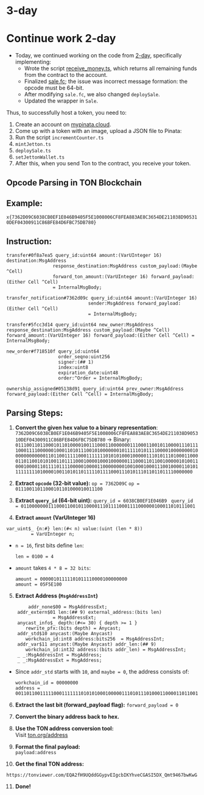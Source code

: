 # 3-day

# Continue work 2-day
- Today, we continued working on the code from [2-day](https://github.com/ToxicSnail/practice-ton.tech/tree/main/2-day), specifically implementing:
  - Wrote the script [receive_money.ts](https://github.com/ToxicSnail/practice-ton.tech/blob/main/2-day/scripts/receive_money.ts "receive_money.ts"), which returns all remaining funds from the contract to the account.
  - Finalized [sale.fc](https://github.com/ToxicSnail/practice-ton.tech/blob/main/2-day/contracts/sale.fc "sale.fc"); the issue was incorrect message formation: the opcode must be 64-bit.
  - After modifying `sale.fc`, we also changed `deploySale`.
  - Updated the wrapper in `Sale`.

Thus, to successfully host a token, you need to:
  1. Create an account on [mypinata.cloud](https://app.pinata.cloud/auth/signin).
  2. Come up with a token with an image, upload a JSON file to Pinata:
  3. Run the script `incrementCounter.ts`
  4. `mintJetton.ts`
  5. `deploySale.ts`
  6. `setJettonWallet.ts`
  7. After this, when you send Ton to the contract, you receive your token.

## Opcode Parsing in TON Blockchain

## Example:
`x{7362D09C6038CB0EF1E046B9405F5E1008006CF8FEA883AE8C3654DE211038D905310DEF04300911C86BFE84D6FBC75DB780}`

## Instruction:
```
transfer#0f8a7ea5 query_id:uint64 amount:(VarUInteger 16) destination:MsgAddress
                 response_destination:MsgAddress custom_payload:(Maybe ^Cell)
                 forward_ton_amount:(VarUInteger 16) forward_payload:(Either Cell ^Cell)
                 = InternalMsgBody;

transfer_notification#7362d09c query_id:uint64 amount:(VarUInteger 16)
                              sender:MsgAddress forward_payload:(Either Cell ^Cell)
                              = InternalMsgBody;

transfer#5fcc3d14 query_id:uint64 new_owner:MsgAddress response_destination:MsgAddress custom_payload:(Maybe ^Cell) forward_amount:(VarUInteger 16) forward_payload:(Either Cell ^Cell) = InternalMsgBody;

new_order#f718510f query_id:uint64
                   order_seqno:uint256
                   signer:(## 1)
                   index:uint8
                   expiration_date:uint48
                   order:^Order = InternalMsgBody;

ownership_assigned#05138d91 query_id:uint64 prev_owner:MsgAddress forward_payload:(Either Cell ^Cell) = InternalMsgBody;
```
## Parsing Steps:

1. **Convert the given hex value to a binary representation**:
`7362D09C6038CB0EF1E046B9405F5E1008006CF8FEA883AE8C3654DE211038D905310DEF04300911C86BFE84D6FBC75DB780`
  → Binary:
`0111001101100010110100001001110001100000001110001100101100001110111100011110000001000110101110010100000001011111010111100001000000001000000000000110110011111000111111101010100010000011101011101000110000110110010101001101111000100001000100000011100011011001000001010011000100001101111011110000010000110000000010010001000111001000011010111111111010000100110101101111101111000111010111011011011110000000`

2. **Extract `opcode` (32-bit value):**
  `op = 7362D09C`
  `op = 01110011011000101101000010011100`

3. **Extract `query_id` (64-bit uint):**
  `query_id = 6038CB0EF1E046B9 `
  `query_id = 0110000000111000110010110000111011110001111000000100011010111001`

4. **Extract `amount` (VarUInteger 16)**
```
var_uint$_ {n:#} len:(#< n) value:(uint (len * 8))
         = VarUInteger n;
```
- `n = 16`, first bits define `len`:  
  ```
  len = 0100 = 4
  ```
- `amount` takes `4 * 8 = 32 bits`:  
  ```
  amount = 00000101111101011110000100000000
  amount = 05F5E100
  ```

5. **Extract Address (`MsgAddressInt`)**  
```
		addr_none$00 = MsgAddressExt;
	addr_extern$01 len:(## 9) external_address:(bits len) 
	             = MsgAddressExt;
	anycast_info$_ depth:(#<= 30) { depth >= 1 }
	   rewrite_pfx:(bits depth) = Anycast;
	addr_std$10 anycast:(Maybe Anycast) 
	   workchain_id:int8 address:bits256  = MsgAddressInt;
	addr_var$11 anycast:(Maybe Anycast) addr_len:(## 9) 
	   workchain_id:int32 address:(bits addr_len) = MsgAddressInt;
	_ _:MsgAddressInt = MsgAddress;
	_ _:MsgAddressExt = MsgAddress;
```
- Since `addr_std` starts with `10`, and `maybe = 0`, the address consists of:
  ```
  workchain_id = 00000000
  address = 0011011001111100011111110101010001000001110101110100011000011011001010100110111100010000100010000001110001101100100000101001100010000110111101111000001000011000000001001000100011100100001101011111111101000010011010110111110111100011101011101101101111000000
  ```

6. **Extract the last bit (forward_payload flag):**
  `forward_payload = 0`

7. **Convert the binary address back to hex.**  

8. **Use the TON address conversion tool:**  
Visit [ton.org/address](https://ton.org/address)  

9. **Format the final payload:**  
  `payload:address`

10. **Get the final TON address:**  
 ```
 https://tonviewer.com/EQA2fH9UQddGGypvEIgcbIKYhveCGASI5DX_Qmt9467bwKwG
 ```

11. **Done!**
